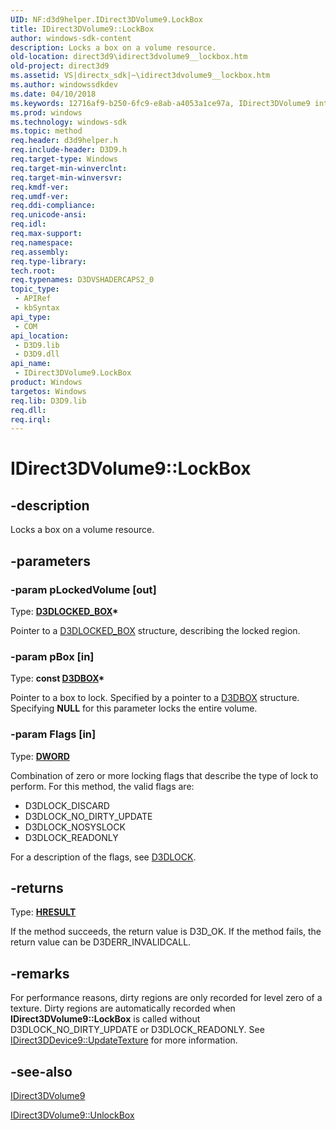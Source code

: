 ```yaml
---
UID: NF:d3d9helper.IDirect3DVolume9.LockBox
title: IDirect3DVolume9::LockBox
author: windows-sdk-content
description: Locks a box on a volume resource.
old-location: direct3d9\idirect3dvolume9__lockbox.htm
old-project: direct3d9
ms.assetid: VS|directx_sdk|~\idirect3dvolume9__lockbox.htm
ms.author: windowssdkdev
ms.date: 04/10/2018
ms.keywords: 12716af9-b250-6fc9-e8ab-a4053a1ce97a, IDirect3DVolume9 interface [Direct3D 9],LockBox method, IDirect3DVolume9.LockBox, IDirect3DVolume9::LockBox, LockBox, LockBox method [Direct3D 9], LockBox method [Direct3D 9],IDirect3DVolume9 interface, d3d9helper/IDirect3DVolume9::LockBox, direct3d9.idirect3dvolume9__lockbox
ms.prod: windows
ms.technology: windows-sdk
ms.topic: method
req.header: d3d9helper.h
req.include-header: D3D9.h
req.target-type: Windows
req.target-min-winverclnt: 
req.target-min-winversvr: 
req.kmdf-ver: 
req.umdf-ver: 
req.ddi-compliance: 
req.unicode-ansi: 
req.idl: 
req.max-support: 
req.namespace: 
req.assembly: 
req.type-library: 
tech.root: 
req.typenames: D3DVSHADERCAPS2_0
topic_type:
 - APIRef
 - kbSyntax
api_type:
 - COM
api_location:
 - D3D9.lib
 - D3D9.dll
api_name:
 - IDirect3DVolume9.LockBox
product: Windows
targetos: Windows
req.lib: D3D9.lib
req.dll: 
req.irql: 
---
```


# IDirect3DVolume9::LockBox


## -description


Locks a box on a volume resource.


## -parameters




### -param pLockedVolume [out]

Type: <b><a href="https://msdn.microsoft.com/b371fb5e-2d65-453c-acd7-214de8aaa78a">D3DLOCKED_BOX</a>*</b>

Pointer to a <a href="https://msdn.microsoft.com/b371fb5e-2d65-453c-acd7-214de8aaa78a">D3DLOCKED_BOX</a> structure, describing the locked region. 


### -param pBox [in]

Type: <b>const <a href="https://msdn.microsoft.com/415a96bc-1621-4691-b87a-98ca22f0bf07">D3DBOX</a>*</b>

Pointer to a box to lock. Specified by a pointer to a <a href="https://msdn.microsoft.com/415a96bc-1621-4691-b87a-98ca22f0bf07">D3DBOX</a> structure. Specifying <b>NULL</b> for this parameter locks the entire volume. 


### -param Flags [in]

Type: <b><a href="https://msdn.microsoft.com/4553cafc-450e-4493-a4d4-cb6e2f274d46">DWORD</a></b>

Combination of zero or more locking flags that describe the type of lock to perform. For this method, the valid flags are: 
    


<ul>
<li>D3DLOCK_DISCARD</li>
<li>D3DLOCK_NO_DIRTY_UPDATE</li>
<li>D3DLOCK_NOSYSLOCK</li>
<li>D3DLOCK_READONLY</li>
</ul>

For a description of the flags, see <a href="https://msdn.microsoft.com/46a611bd-a1ec-4967-b68d-72661d1b5cad">D3DLOCK</a>.


## -returns



Type: <b><a href="455d07e9-52c3-4efb-a9dc-2955cbfd38cc">HRESULT</a></b>

If the method succeeds, the return value is D3D_OK. If the method fails, the return value can be D3DERR_INVALIDCALL.




## -remarks



For performance reasons, dirty regions are only recorded for level zero of a texture. Dirty regions are automatically recorded when <b>IDirect3DVolume9::LockBox</b> is called without D3DLOCK_NO_DIRTY_UPDATE or D3DLOCK_READONLY. See <a href="https://msdn.microsoft.com/79be31d9-0dd2-416c-b58c-9b3b7777c65c">IDirect3DDevice9::UpdateTexture</a> for more information.




## -see-also




<a href="https://msdn.microsoft.com/b157d2d1-5813-43a1-ac3a-000b13b1bb62">IDirect3DVolume9</a>



<a href="https://msdn.microsoft.com/5055ca1d-40d9-4074-830d-3432e6ea1018">IDirect3DVolume9::UnlockBox</a>
 

 

